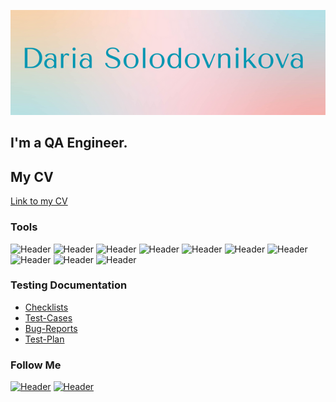 ![Header](https://github.com/Donata777/Donata777/blob/main/assets/image.png)
## I'm a QA Engineer. 
## My CV
[Link to my CV](https://drive.google.com/file/d/1BPDttdH4t2VpRs2E--8dKq1yRL1rGHy0/view?usp=sharing)

### Tools
![Header](https://img.shields.io/badge/AllureTestops-090909?style=for-the-badge&logo=allureTestops&logoColor=136be1)
![Header](https://img.shields.io/badge/Postman-090909?style=for-the-badge&logo=postman&logoColor=f76935)
![Header](https://img.shields.io/badge/Swagger-090909?style=for-the-badge&logo=swagger&logoColor=7ede2b)
![Header](https://img.shields.io/badge/Gitlab-090909?style=for-the-badge&logo=gitlab&logoColor=8cc4d7)
![Header](https://img.shields.io/badge/Kibana-090909?style=for-the-badge&logo=kibana&logoColor=7d5fa6)
![Header](https://img.shields.io/badge/Jaeger-090909?style=for-the-badge&logo=jaeger&logoColor=f7f7f7)
![Header](https://img.shields.io/badge/Sentry-090909?style=for-the-badge&logo=sentry&logoColor=00618a)
![Header](https://img.shields.io/badge/DevTools-090909?style=for-the-badge&logo=googlechrome&logoColor=2674f2)
![Header](https://img.shields.io/badge/BrowserStack-090909?style=for-the-badge&logo=browserstack&logoColor=0074d0)
![Header](https://img.shields.io/badge/Jmeter-090909?style=for-the-badge&logo=jmeter&logoColor=4aa73c)

### Testing Documentation

- [Checklists](https://docs.google.com/document/d/1oVAD_vbkTMZNmTDQ4g_z2wAMJiktdIjrq0c5StO5S3E/edit?usp=sharing)
- [Test-Cases](https://docs.google.com/document/d/1t-HGGxa2j798p8MLZa6qtK9xLFvh9fC0EyvcyEmxUr4/edit?usp=sharing)
- [Bug-Reports](https://docs.google.com/document/d/1vGfHVGT1O9V1I1oHksTNMwipINAOfD0Y9nmUklXIzGo/edit?usp=sharing)
- [Test-Plan](https://docs.google.com/document/d/1TQKkUFQhG3PN64VNgqru-lsEyXBBJ33u05r3bPzn2wI/edit?usp=sharing)

### Follow Me
[![Header](https://img.shields.io/badge/Telegram-090909?style=for-the-badge&logo=telegram&logoColor=31a5db)](https://t.me/DonataSol)
[![Header](https://img.shields.io/badge/Linkedin-090909?style=for-the-badge&logo=linkedin&logoColor=0073b1)](https://www.linkedin.com/in/daria-solodovnikova-57981b258/)
